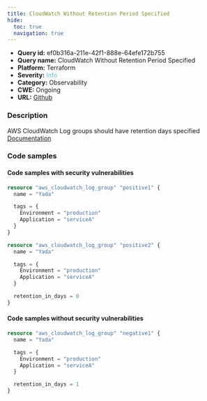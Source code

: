 ```yaml
---
title: CloudWatch Without Retention Period Specified
hide:
  toc: true
  navigation: true
---
```


<style>
  .highlight .hll {
    background-color: #ff171742;
  }
  .md-content {
    max-width: 1100px;
    margin: 0 auto;
  }
</style>

-   **Query id:** ef0b316a-211e-42f1-888e-64efe172b755
-   **Query name:** CloudWatch Without Retention Period Specified
-   **Platform:** Terraform
-   **Severity:** <span style="color:#5bc0de">Info</span>
-   **Category:** Observability
-   **CWE:** Ongoing
-   **URL:** [Github](https://github.com/Checkmarx/kics/tree/master/assets/queries/terraform/aws/cloudwatch_without_retention_period_specified)

### Description
AWS CloudWatch Log groups should have retention days specified<br>
[Documentation](https://registry.terraform.io/providers/hashicorp/aws/latest/docs/resources/cloudwatch_log_group)

### Code samples
#### Code samples with security vulnerabilities
```tf title="Positive test num. 1 - tf file" hl_lines="1 18"
resource "aws_cloudwatch_log_group" "positive1" {
  name = "Yada"

  tags = {
    Environment = "production"
    Application = "serviceA"
  }
}

resource "aws_cloudwatch_log_group" "positive2" {
  name = "Yada"

  tags = {
    Environment = "production"
    Application = "serviceA"
  }

  retention_in_days = 0
}

```


#### Code samples without security vulnerabilities
```tf title="Negative test num. 1 - tf file"
resource "aws_cloudwatch_log_group" "negative1" {
  name = "Yada"

  tags = {
    Environment = "production"
    Application = "serviceA"
  }

  retention_in_days = 1
}

```
